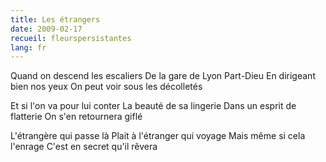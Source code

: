 ```yaml
---
title: Les étrangers
date: 2009-02-17
recueil: fleurspersistantes
lang: fr
---
```


Quand on descend les escaliers
De la gare de Lyon Part-Dieu
En dirigeant bien nos yeux
On peut voir sous les décolletés

Et si l'on va pour lui conter
La beauté de sa lingerie
Dans un esprit de flatterie
On s'en retournera giflé

L'étrangère qui passe là
Plait à l'étranger qui voyage
Mais même si cela l'enrage
C'est en secret qu'il rêvera
